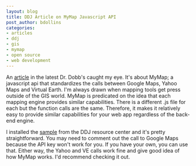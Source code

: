 ```yaml
---
layout: blog
title: DDJ Article on MyMap Javascript API
post_author: bdollins
categories:
- articles
- ddj
- gis
- mymap
- open source
- web development
---
```


An <a href="http://www.ddj.com/dept/webservices/197003355">article</a> in the latest Dr. Dobb's caught my eye. It's about MyMap; a javascript api that standardizes the calls between Google Maps, Yahoo Maps and Virtual Earth. I'm always drawn when mapping tools get press outside of the GIS world. MyMap is predicated on the idea that each mapping engine provides similar capabilities. There is a different .js file for each but the function calls are the same. Therefore, it makes it relatively easy to provide similar capabilities for your web app regardless of the back-end engine.

I installed the <a href="ftp://66.77.27.238/sourcecode/ddj/2007/0703.zip">sample</a> from the DDJ resource center and it's pretty straightforward. You may need to comment out the call to Google Maps because the API key won't work for you. If you have your own, you can use that. Either way, the Yahoo and VE calls work fine and give good idea of how MyMap works. I'd recommend checking it out.